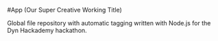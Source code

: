 #App (Our Super Creative Working Title)

Global file repository with automatic tagging written with Node.js for the Dyn Hackademy hackathon.
